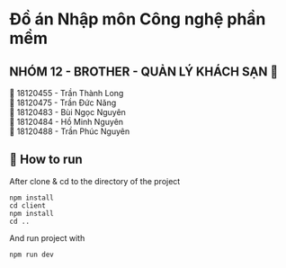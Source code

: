 # Đồ án Nhập môn Công nghệ phần mềm
## NHÓM 12 - BROTHER - QUẢN LÝ KHÁCH SẠN :hotel:

:boy: 18120455 - Trần Thành Long\
:boy: 18120475 - Trần Đức Năng\
:boy: 18120483 - Bùi Ngọc Nguyên\
:boy: 18120484 - Hồ Minh Nguyên\
:boy: 18120488 - Trần Phúc Nguyên

## :wrench: How to run
After clone & cd to the directory of the project
```
npm install
cd client
npm install
cd ..
```
And run project with
```
npm run dev
```
